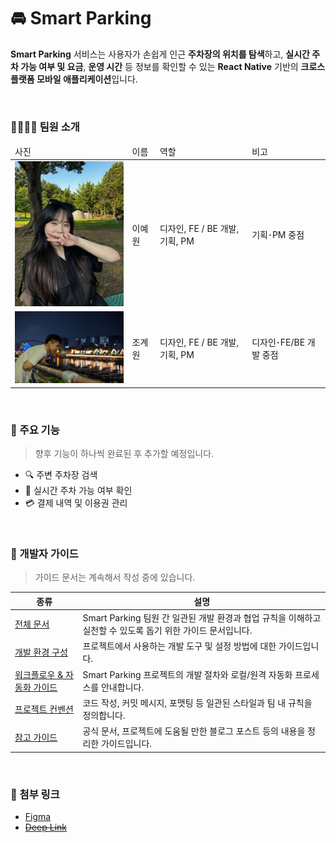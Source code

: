 # 🚘 Smart Parking

**Smart Parking** 서비스는 사용자가 손쉽게 인근 **주차장의 위치를 탐색**하고, **실시간 주차 가능 여부 및 요금**, **운영 시간** 등 정보를 확인할 수 있는 **React Native** 기반의 **크로스 플랫폼 모바일 애플리케이션**입니다.

<br />

### 🧑‍💻👩‍💻 팀원 소개

<table>
  <thead>
    <tr>
      <td>사진</td>
      <td>이름</td>
      <td>역할</td>
      <td>비고</td>
    </tr>
  </thead>

  <tbody>
    <tr>
      <td><img src="./assets/images/docs/이예원.webp" alt="이예원" width=248/></td>
      <td>이예원</td>
      <td>디자인, FE / BE 개발, 기획, PM</td>
      <td>기획･PM 중점</td>
    </tr>
    <tr>
      <td><img src="./assets/images/docs/조계원.webp" alt="조계원" width=248 /></td>
      <td>조계원</td>
      <td>디자인, FE / BE 개발, 기획, PM</td>
      <td>디자인･FE/BE 개발 중점</td>
    </tr>
  </tbody>
</table>

<br />

### 📌 주요 기능

> 향후 기능이 하나씩 완료된 후 추가할 예정입니다.

- 🔍 주변 주차장 검색
- 📍 실시간 주차 가능 여부 확인
- 💳 결제 내역 및 이용권 관리

<br />

### 📑 개발자 가이드

> 가이드 문서는 계속해서 작성 중에 있습니다.

|종류|설명|
|--|--|
| [전체 문서](./docs/README.md) | Smart Parking 팀원 간 일관된 개발 환경과 협업 규칙을 이해하고 실천할 수 있도록 돕기 위한 가이드 문서입니다. |
| [개발 환경 구성](./docs/environment/README.md) | 프로젝트에서 사용하는 개발 도구 및 설정 방법에 대한 가이드입니다. |
| [워크플로우 & 자동화 가이드](./docs/workflows/README.md) | Smart Parking 프로젝트의 개발 절차와 로컬/원격 자동화 프로세스를 안내합니다. |
| [프로젝트 컨벤션](./docs/convention/README.md) | 코드 작성, 커밋 메시지, 포맷팅 등 일관된 스타일과 팀 내 규칙을 정의합니다. |
| [참고 가이드](./docs/guides/README.md) | 공식 문서, 프로젝트에 도움될 만한 블로그 포스트 등의 내용을 정리한 가이드입니다. |

<br />

### 🔗 첨부 링크
- [Figma](https://www.figma.com/design/YiRMpmptmkRIyNmpZa87co/Smart-Parking---Design-System?node-id=0-1&t=AJpGerxQWEKF7eey-1)
- ~~[Deep Link]()~~
